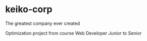 # keiko-corp
The greatest company ever created

Optimization project from course Web Developer Junior to Senior
